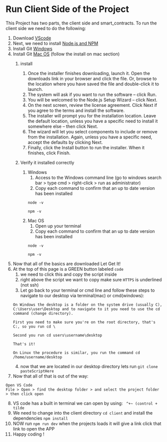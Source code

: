 # Run Client Side of the Project

This Project has two parts, the client side and smart_contracts. To run the client side we need to do the following:

1. Download [VScode](https://code.visualstudio.com/download)
2. Next, we need to install [Node.js and NPM](https://nodejs.org/en/download/)
3. Install Git [Windows](https://git-scm.com/download/win )
4. Install Git [Mac OS](https://git-scm.com/book/en/v2/Getting-Started-Installing-Git) (follow the install on mac section)
   1. install
      1.  Once the installer finishes downloading, launch it. Open the downloads link in your browser and click the file. Or, browse to the location where you have saved the file and double-click it to launch.
      2. The system will ask if you want to run the software – click Run.
      3. You will be welcomed to the Node.js Setup Wizard – click Next.
      4. On the next screen, review the license agreement. Click Next if you agree to the terms and install the software.
      5. The installer will prompt you for the installation location. Leave the default location, unless you have a specific need to install it somewhere else – then click Next.
      6. The wizard will let you select components to include or remove from the installation. Again, unless you have a specific need, accept the defaults by clicking Next.
      7. Finally, click the Install button to run the installer. When it finishes, click Finish.

   2. Verify it installed correctly
      1. Windows
         1. Access to the Windows command line (go to windows search bar > type cmd > right-click > run as administrator)
         2. Copy each command to confirm that an up to date version has been installed 
         ```
         node -v
         ```
         ```
         npm -v
         ```
      2. Mac OS 
         1. Open up your terminal 
         2. Copy each command to confirm that an up to date version has been installed 
         ```
         node -v
         ```
         ```
         npm -v
         ```
5. Now that all of the basics are downloaded Let Get It! 
6. At the top of this page is a GREEN button labeled `code`
   1. we need to click this and copy the script inside 
   2. right above the script we want to copy make sure `HTTPS` is underlined (not ssh)
   3. Let go back to your terminal or cmd line and follow these steps to navigate to our desktop via terminal(mac) or cmd(windows):
   ```
   On Windows the desktop is a folder on the system drive (usually C), C:\Users\user\Desktop and to navigate to it you need to use the cd command (change directory).

   First you need to make sure you're on the root directory, that's C:, so you run cd \

   Second you run cd users\username\desktop

   That's it!

   On Linux the procedure is similar, you run the command cd /home/username/desktop
   ```
   4. now that we are located in our desktop directory lets run ```git clone pasteScriptHere ```
7. Now that all of that is out of the way: 
``` 
Open VS Code
File > Open > find the desktop folder > and select the project folder > then click open
```
8. VS code has a built in terminal we can open by using: ` ^+~ (control + tilde`
9. We need to change into the client directory `cd client` and install the dependencies `npm install`
10. NOW run `npm run dev` when the projects loads it will give a link click that link to open the APP
11. Happy coding !

